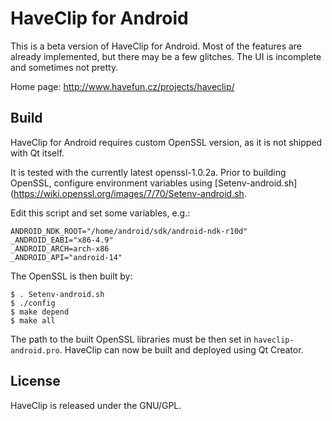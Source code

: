HaveClip for Android
====================

This is a beta version of HaveClip for Android. Most of the features are already
implemented, but there may be a few glitches. The UI is incomplete and sometimes
not pretty.

Home page: http://www.havefun.cz/projects/haveclip/

Build
-----

HaveClip for Android requires custom OpenSSL version, as it is not shipped
with Qt itself.

It is tested with the currently latest openssl-1.0.2a. Prior to building OpenSSL,
configure environment variables using
[Setenv-android.sh](https://wiki.openssl.org/images/7/70/Setenv-android.sh.

Edit this script and set some variables, e.g.:

    ANDROID_NDK_ROOT="/home/android/sdk/android-ndk-r10d"
    _ANDROID_EABI="x86-4.9"
    _ANDROID_ARCH=arch-x86
    _ANDROID_API="android-14"

The OpenSSL is then built by:

    $ . Setenv-android.sh
    $ ./config
    $ make depend
    $ make all

The path to the built OpenSSL libraries must be then set in
`haveclip-android.pro`. HaveClip can now be built and deployed using Qt Creator.

License
-------
HaveClip is released under the GNU/GPL.
